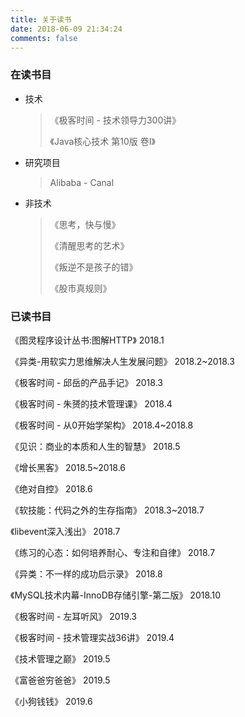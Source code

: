 ```yaml
---
title: 关于读书
date: 2018-06-09 21:34:24
comments: false
---
```


### 在读书目

- 技术

	> 《极客时间 - 技术领导力300讲》
    >
    > 《Java核心技术 第10版 卷I》

- 研究项目

	> Alibaba - Canal

- 非技术

	> 《思考，快与慢》
	>
	> 《清醒思考的艺术》
	>
	> 《叛逆不是孩子的错》
	>
	> 《股市真规则》

### 已读书目

《图灵程序设计丛书:图解HTTP》 2018.1

《异类-用软实力思维解决人生发展问题》  2018.2~2018.3

《极客时间 - 邱岳的产品手记》  2018.3

《极客时间 - 朱赟的技术管理课》  2018.4

《极客时间 - 从0开始学架构》  2018.4~2018.8

《见识：商业的本质和人生的智慧》  2018.5

《增长黑客》 2018.5~2018.6

《绝对自控》 2018.6

《软技能：代码之外的生存指南》 2018.3~2018.7

《libevent深入浅出》 2018.7

《练习的心态：如何培养耐心、专注和自律》 2018.7

《异类：不一样的成功启示录》 2018.8

《MySQL技术内幕-InnoDB存储引擎-第二版》 2018.10

《极客时间 - 左耳听风》 2019.3

《极客时间 - 技术管理实战36讲》 2019.4

《技术管理之巅》 2019.5

《富爸爸穷爸爸》 2019.5

《小狗钱钱》 2019.6